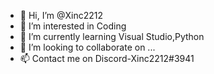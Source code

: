 - 👋 Hi, I’m @Xinc2212
- 👀 I’m interested in Coding
- 🌱 I’m currently learning Visual Studio,Python
- 💞️ I’m looking to collaborate on ...
- 📫 Contact me on Discord-Xinc2212#3941

<!---
Xinc2212/Xinc2212 is a ✨ special ✨ repository because its `README.md` (this file) appears on your GitHub profile.
You can click the Preview link to take a look at your changes.
--->
